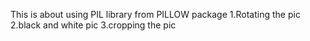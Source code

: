 This is about using PIL library from PILLOW package
1.Rotating the pic
2.black and white pic
3.cropping the pic
